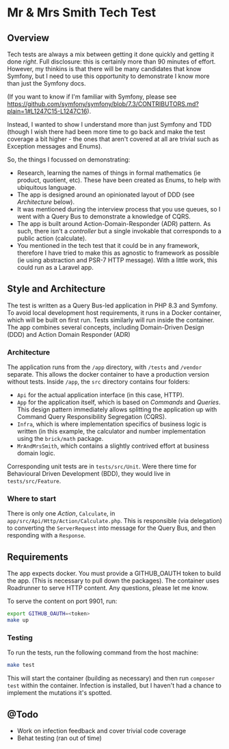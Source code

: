 # Mr & Mrs Smith Tech Test

## Overview

Tech tests are always a mix between getting it done quickly and getting it done _right_. Full disclosure: this is certainly more than 90 minutes of effort. However, my thinkins is that there will be many candidates that know Symfony, but I need to use this opportunity to demonstrate I know more than just the Symfony docs.

(If you want to know if I'm familiar with Symfony, please see https://github.com/symfony/symfony/blob/7.3/CONTRIBUTORS.md?plain=1#L1247C15-L1247C16).

Instead, I wanted to show I understand more than just Symfony and TDD (though I wish there had been more time to go back and make the test coverage a bit higher - the ones that aren't covered at all are trivial such as Exception messages and Enums).

So, the things I focussed on demonstrating:

* Research, learning the names of things in formal mathematics (ie product, quotient, etc). These have been created as Enums, to help with ubiquitous language.
* The app is designed around an opinionated layout of DDD (see _Architecture_ below).
* It was mentioned during the interview process that you use queues, so I went with a Query Bus to demonstrate a knowledge of CQRS.
* The app is built around Action-Domain-Responder (ADR) pattern. As such, there isn't a _controller_ but a single invokable that corresponds to a public action (calculate).
* You mentioned in the tech test that it could be in any framework, therefore I have tried to make this as agnostic to framework as possible (ie using abstraction and PSR-7 HTTP message). With a little work, this could run as a Laravel app.

## Style and Architecture

The test is written as a Query Bus-led application in PHP 8.3 and Symfony. To avoid local development host requirements, it runs in a Docker container, which will be built on first run. Tests similarly will run inside the container. The app combines several concepts, including Domain-Driven Design (DDD) and Action Domain Responder (ADR)

### Architecture

The application runs from the `/app` directory, with `/tests` and `/vendor` separate. This allows the docker container to have a production version without tests. Inside `/app`, the `src` directory contains four folders:

* `Api` for the actual application interface (in this case, HTTP).
* `App` for the application itself, which is based on *Commands* and *Queries*. This design pattern immediately allows splitting the application up with Command Query Responsibility Segregation (CQRS).
* `Infra`, which is where implementation specifics of business logic is written (in this example, the calculator and number implementation using the `brick/math` package.
* `MrAndMrsSmith`, which contains a slightly contrived effort at business domain logic.

Corresponding unit tests are in `tests/src/Unit`. Were there time for Behavioural Driven Development (BDD), they would live in `tests/src/Feature`.

### Where to start

There is only one _Action_, `Calculate`, in `app/src/Api/Http/Action/Calculate.php`. This is responsible (via delegation) to converting the `ServerRequest` into message for the Query Bus, and then responding with a `Response`. 

## Requirements

The app expects docker. You must provide a GITHUB_OAUTH token to build the app. (This is necessary to pull down the packages). The container uses Roadrunner to serve HTTP content.
Any questions, please let me know.

To serve the content on port 9901, run:

```bash
export GITHUB_OAUTH=<token>
make up
```

### Testing

To run the tests, run the following command from the host machine:

```bash
make test
```

This will start the container (building as necessary) and then run `composer test` within the container.
Infection is installed, but I haven't had a chance to implement the mutations it's spotted.


## @Todo

* Work on infection feedback and cover trivial code coverage
* Behat testing (ran out of time)
